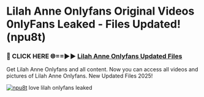 # Lilah Anne Onlyfans Original Videos 0nlyFans Leaked - Files Updated! (npu8t)

<h3>🔴 CLICK HERE 🌐==►► <a href="https://tinyurl.com/ms9xzufz" rel="nofollow">Lilah Anne Onlyfans Updated Files</a></h3>

Get Lilah Anne Onlyfans and all content. Now you can access all videos and pictures of Lilah Anne Onlyfans. New Updated Files 2025!

[![npu8t](https://i.imgur.com/ppqm5kG.gif)](https://tinyurl.com/ms9xzufz)
love lilah onlyfans leaked